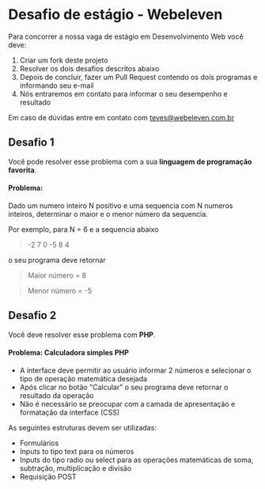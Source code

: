 # Desafio de estágio - Webeleven
Para concorrer a nossa vaga de estágio em Desenvolvimento Web você deve:

1. Criar um fork deste projeto
2. Resolver os dois desafios descritos abaixo
3. Depois de concluir, fazer um Pull Request contendo os dois programas e informando seu e-mail
4. Nós entraremos em contato para informar o seu desempenho e resultado

Em caso de dúvidas entre em contato com teves@webeleven.com.br

## Desafio 1
Você pode resolver esse problema com a sua **linguagem de programação favorita**.

#### Problema: 
Dado um numero inteiro N positivo e uma sequencia com N numeros inteiros, determinar o maior e o menor número da sequencia.

Por exemplo, para N = 6 e a sequencia abaixo

>   -2  7  0  -5  8  4

o seu programa deve retornar

> Maior número = 8

> Menor número = -5

## Desafio 2
Você deve resolver esse problema com **PHP**.

#### Problema: Calculadora simples PHP

- A interface deve permitir ao usuário informar 2 números e selecionar o tipo de operação matemática desejada
- Após clicar no botão "Calcular" o seu programa deve retornar o resultado da operação
- Não é necessário se preocupar com a camada de apresentação e formatação da interface (CSS)

As seguintes estruturas devem ser utilizadas:

- Formulários
- Inputs to tipo text para os números
- Inputs do tipo radio ou select para as operações matemáticas de soma, subtração, multiplicação e divisão
- Requisição POST


